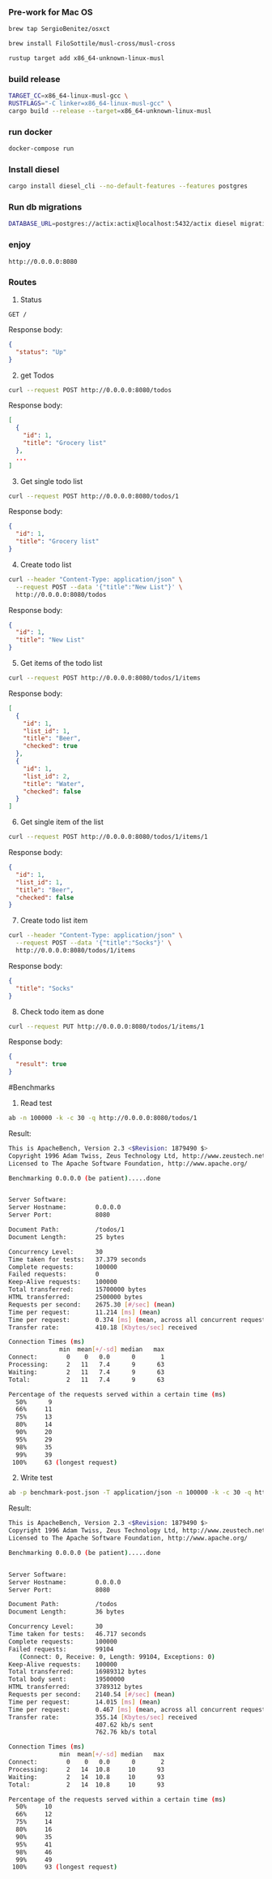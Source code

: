 ### Pre-work for Mac OS

```bash
brew tap SergioBenitez/osxct

brew install FiloSottile/musl-cross/musl-cross

rustup target add x86_64-unknown-linux-musl
```

### build  release

```bash
TARGET_CC=x86_64-linux-musl-gcc \
RUSTFLAGS="-C linker=x86_64-linux-musl-gcc" \
cargo build --release --target=x86_64-unknown-linux-musl
```

### run docker

```bash
docker-compose run
```

### Install diesel

```bash
cargo install diesel_cli --no-default-features --features postgres
```

### Run db migrations

```bash
DATABASE_URL=postgres://actix:actix@localhost:5432/actix diesel migration run
```

### enjoy

```
http://0.0.0.0:8080
```

### Routes

1. Status

```api
GET /
```

Response body:

```json
{
  "status": "Up"
}
```

2. get Todos

```bash
curl --request POST http://0.0.0.0:8080/todos
```

Response body:

```json
[
  {
    "id": 1,
    "title": "Grocery list"
  },
  ...
]
```

3. Get single todo list

```bash
curl --request POST http://0.0.0.0:8080/todos/1
```

Response body:

```json
{
  "id": 1,
  "title": "Grocery list"
}
```

4. Create todo list

```bash
curl --header "Content-Type: application/json" \
  --request POST --data '{"title":"New List"}' \
  http://0.0.0.0:8080/todos
```

Response body:

```json
{
  "id": 1,
  "title": "New List"
}
```

5. Get items of the todo list

```bash
curl --request POST http://0.0.0.0:8080/todos/1/items
```

Response body:

```json
[
  {
    "id": 1,
    "list_id": 1,
    "title": "Beer",
    "checked": true
  },
  {
    "id": 1,
    "list_id": 2,
    "title": "Water",
    "checked": false
  }
]
```

6. Get single item of the list

```bash
curl --request POST http://0.0.0.0:8080/todos/1/items/1
```

Response body:

```json
{
  "id": 1,
  "list_id": 1,
  "title": "Beer",
  "checked": false
}
```
7. Create todo list item
```bash
curl --header "Content-Type: application/json" \
  --request POST --data '{"title":"Socks"}' \
  http://0.0.0.0:8080/todos/1/items
```
Response body:

```json
{
  "title": "Socks"
}
```
8. Check todo item as done
```bash
curl --request PUT http://0.0.0.0:8080/todos/1/items/1
```
Response body:

```json
{
  "result": true
}
```


#Benchmarks

1. Read test

```bash
ab -n 100000 -k -c 30 -q http://0.0.0.0:8080/todos/1
```
Result:
```bash
This is ApacheBench, Version 2.3 <$Revision: 1879490 $>
Copyright 1996 Adam Twiss, Zeus Technology Ltd, http://www.zeustech.net/
Licensed to The Apache Software Foundation, http://www.apache.org/

Benchmarking 0.0.0.0 (be patient).....done


Server Software:        
Server Hostname:        0.0.0.0
Server Port:            8080

Document Path:          /todos/1
Document Length:        25 bytes

Concurrency Level:      30
Time taken for tests:   37.379 seconds
Complete requests:      100000
Failed requests:        0
Keep-Alive requests:    100000
Total transferred:      15700000 bytes
HTML transferred:       2500000 bytes
Requests per second:    2675.30 [#/sec] (mean)
Time per request:       11.214 [ms] (mean)
Time per request:       0.374 [ms] (mean, across all concurrent requests)
Transfer rate:          410.18 [Kbytes/sec] received

Connection Times (ms)
              min  mean[+/-sd] median   max
Connect:        0    0   0.0      0       1
Processing:     2   11   7.4      9      63
Waiting:        2   11   7.4      9      63
Total:          2   11   7.4      9      63

Percentage of the requests served within a certain time (ms)
  50%      9
  66%     11
  75%     13
  80%     14
  90%     20
  95%     29
  98%     35
  99%     39
 100%     63 (longest request)

```

2. Write test
```bash
ab -p benchmark-post.json -T application/json -n 100000 -k -c 30 -q http://0.0.0.0:8080/todos
```
Result:
```bash
This is ApacheBench, Version 2.3 <$Revision: 1879490 $>
Copyright 1996 Adam Twiss, Zeus Technology Ltd, http://www.zeustech.net/
Licensed to The Apache Software Foundation, http://www.apache.org/

Benchmarking 0.0.0.0 (be patient).....done


Server Software:        
Server Hostname:        0.0.0.0
Server Port:            8080

Document Path:          /todos
Document Length:        36 bytes

Concurrency Level:      30
Time taken for tests:   46.717 seconds
Complete requests:      100000
Failed requests:        99104
   (Connect: 0, Receive: 0, Length: 99104, Exceptions: 0)
Keep-Alive requests:    100000
Total transferred:      16989312 bytes
Total body sent:        19500000
HTML transferred:       3789312 bytes
Requests per second:    2140.54 [#/sec] (mean)
Time per request:       14.015 [ms] (mean)
Time per request:       0.467 [ms] (mean, across all concurrent requests)
Transfer rate:          355.14 [Kbytes/sec] received
                        407.62 kb/s sent
                        762.76 kb/s total

Connection Times (ms)
              min  mean[+/-sd] median   max
Connect:        0    0   0.0      0       2
Processing:     2   14  10.8     10      93
Waiting:        2   14  10.8     10      93
Total:          2   14  10.8     10      93

Percentage of the requests served within a certain time (ms)
  50%     10
  66%     12
  75%     14
  80%     16
  90%     35
  95%     41
  98%     46
  99%     49
 100%     93 (longest request)

```